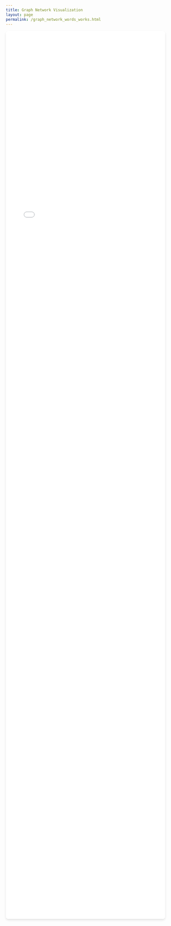 ```yaml
---
title: Graph Network Visualization
layout: page
permalink: /graph_network_words_works.html
---
```



<div class="mobile-friendly-iframe">
  <iframe src="{{ site.baseurl }}/layouts/network_graph_words_work_layout.html" 
          allowfullscreen>
  </iframe>
</div>

<style>
.mobile-friendly-iframe {
  position: relative;
  width: 100%;
  height: 70vh; /* Use viewport height for better mobile experience */
  min-height: 400px;
  border-radius: 8px;
  overflow: hidden;
  box-shadow: 0 4px 6px rgba(0,0,0,0.1);
}

.mobile-friendly-iframe iframe {
  width: 100%;
  height: 100%;
  border: none;
  transform-origin: 0 0;
}

/* Mobile optimizations */
@media (max-width: 768px) {
  .mobile-friendly-iframe {
    height: 80vh; /* Larger on mobile */
    min-height: 500px;
    margin: 10px -15px; /* Extend to screen edges */
    border-radius: 0;
  }
  
  .mobile-friendly-iframe iframe {
    /* Scale up the content for mobile */
    transform: scale(1.2);
    width: 83.33%; /* Compensate for scale */
    height: 83.33%;
  }
}

@media (max-width: 480px) {
  .mobile-friendly-iframe iframe {
    transform: scale(1.5); /* Even bigger on small phones */
    width: 66.67%;
    height: 66.67%;
  }
}
</style>

